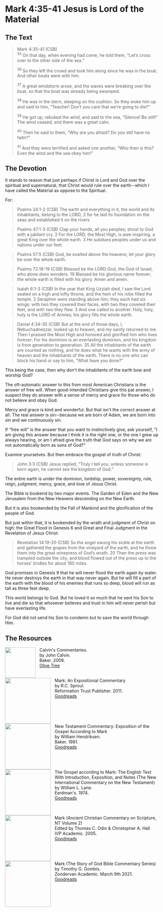 # Mark 4:35-41 Jesus is Lord of the Material

## The Text

>Mark 4:35–41 (CSB)  
><sup> 35 </sup> On that day, when evening had come, he told them, “Let’s cross over to the other side of the sea.” 
>
><sup> 36 </sup> So they left the crowd and took him along since he was in the boat. And other boats were with him. 
>
><sup> 37 </sup> A great windstorm arose, and the waves were breaking over the boat, so that the boat was already being swamped. 
>
><sup> 38 </sup> He was in the stern, sleeping on the cushion. So they woke him up and said to him, “Teacher! Don’t you care that we’re going to die?” 
>
><sup> 39 </sup> He got up, rebuked the wind, and said to the sea, “Silence! Be still!” The wind ceased, and there was a great calm. 
>
><sup> 40 </sup> Then he said to them, “Why are you afraid? Do you still have no faith?” 
>
><sup> 41 </sup> And they were terrified and asked one another, “Who then is this? Even the wind and the sea obey him!”

## The Devotion

It stands to reason that just perhaps if Christ is Lord and God over the spiritual and supernatural, that Christ would rule over the earth--which I have called the Material as oppose to the Spiritual.

For:

>Psalms 24:1-2 (CSB) The earth and everything in it,
the world and its inhabitants,
belong to the LORD;
2 for he laid its foundation on the seas
and established it on the rivers

>Psalms 47:1-3 (CSB) Clap your hands, all you peoples;
shout to God with a jubilant cry.
2 For the LORD, the Most High, is awe-inspiring,
a great King over the whole earth.
3 He subdues peoples under us
and nations under our feet.

>Psalms 57:5 (CSB) God, be exalted above the heavens;
let your glory be over the whole earth.

>Psalms 72:18-19 (CSB) Blessed be the LORD God, the God of Israel,
who alone does wonders.
19 Blessed be his glorious name forever;
the whole earth is filled with his glory.
Amen and amen.

>Isaiah 6:1-3 (CSB) In the year that King Uzziah died, I saw the Lord seated on a high and lofty throne, and the hem of his robe filled the temple. 2 Seraphim were standing above him; they each had six wings: with two they covered their faces, with two they covered their feet, and with two they flew. 3 And one called to another:
Holy, holy, holy is the LORD of Armies;
his glory fills the whole earth.

>Daniel 4:34-35 (CSB) But at the end of those days, I, Nebuchadnezzar, looked up to heaven, and my sanity returned to me. Then I praised the Most High and honored and glorified him who lives forever:
For his dominion is an everlasting dominion,
and his kingdom is from generation to generation.
35 All the inhabitants of the earth are counted as nothing,
and he does what he wants with the army of heaven
and the inhabitants of the earth.
There is no one who can block his hand
or say to him, “What have you done?”

This being the case, then why don't the inhabitants of the earth bow and worship God?

The oft-automatic answer to this from most American Christians is the answer of free will. When good-intended Christians give this pat answer, I suspect they do answer with a sense of mercy and grace for those who do not believe and obey God.

Mercy and grace is kind and wonderful. But that isn't the correct answer at all. The real answer is sin--because we are born of Adam, we are born into sin and we continuously sin.

If "free will" is the answer that you want to instinctively give, ask yourself, "I am giving this answer because I think it is the right one, or the one I grew up always hearing, or am I afraid give the truth that God says on why we are not automatically born as sons of God?"

Examine yourselves. But then embrace the gospel of truth of Christ:

>John 3:3 (CSB) Jesus replied, “Truly I tell you, unless someone is born again, he cannot see the kingdom of God.”

The entire earth is under the dominion, lordship, power, sovereignty, rule, reign, judgment, mercy, grace, and love of Jesus Christ.

The Bible is bookend by two major events. The Garden of Eden and the New Jerusalem from the New Heavens descending on the New Earth.

But it is also bookended by the Fall of Mankind and the glorification of the people of God.

But just within that, it is bookended by the wrath and judgment of Christ on high: the Great Flood in Genesis 6 and Great and Final Judgment in the Revelation of Jesus Christ:

>Revelation 14:19-20 (CSB) So the angel swung his sickle at the earth and gathered the grapes from the vineyard of the earth, and he threw them into the great winepress of God’s wrath. 20 Then the press was trampled outside the city, and blood flowed out of the press up to the horses’ bridles for about 180 miles.

God promises in Genesis 9 that he will never flood the earth again by water. He never destroys the earth in that way never again. But he will fill a part of the earth with the blood of his enemies that runs so deep, blood will run as tall as three feet deep.

This world belongs to God. But he loved it so much that he sent his Son to live and die so that whosever believes and trust in him will never perish but have everlasting life.

For God did not send his Son to condemn but to save the world through Him.

## The Resources

<p style="clear:both;">

<img src="/images/commentary-calvin-set-portrait.jpg" align="left" width="100" style="padding-right: 10px" />Calvin's Commentaries.  
by John Calvin.  
Baker. 2009.  
[Olive Tree](https://www.olivetree.com/store/product.php?productid=17517)

<p style="clear:both;">

<img src="/images/commentary-mark-sproul.jpg" align="left" width="150" style="padding-right: 10px" />Mark: An Expositional Commentary  
by R.C. Sproul.  
Reformation Trust Publisher. 2011.  
[Goodreads](https://www.goodreads.com/book/show/13329901-mark?ac=1&from_search=true&qid=AjPCOwNAXj&rank=1)

<p style="clear:both;">

<img src="/images/commentary-mark-hendriksen.jpg" align="left" width="150" style="padding-right: 10px" />New Testament Commentary: Exposition of the Gospel According to Mark  
by William Hendriksen.  
Baker. 1981.  
[Goodreads](https://www.goodreads.com/book/show/2365098.Mark)

<p style="clear:both;">

<img src="/images/commentary-mark-lane.jpg" align="left" width="150" style="padding-right: 10px" />The Gospel according to Mark: The English Text With Introduction, Exposition, and Notes (The New International Commentary on the New Testament)  
by William L. Lane.  
Eerdman's. 1974.  
[Goodreads](https://www.goodreads.com/book/show/978619.The_Gospel_of_Mark?from_search=true&from_srp=true&qid=UOUMUiJ7z4&rank=2)

<p style="clear:both;">

<img src="/images/commentary-mark-oden.jpg" align="left" width="150" style="padding-right: 10px" />Mark (Ancient Christian Commentary on Scripture, NT Volume 2)  
Edited by Thomas C. Odin & Christopher A. Hall  
IVP Academic. 2005.  
[Goodreads](https://www.goodreads.com/book/show/33015669-mark)

<p style="clear:both;">

<img src="/images/commentary-mark-gombis.jpg" align="left" width="150" style="padding-right: 10px" />Mark (The Story of God Bible Commentary Series)  
by Timothy G. Gombis.   
Zondervan Academic. March 9th 2021.  
[Goodreads](https://www.goodreads.com/book/show/54287613-mark)

<p style="clear:both;">
